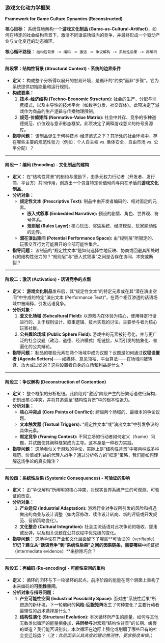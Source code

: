 ### **游戏文化动力学框架**
**Framework for Game Culture Dynamics (Reconstructed)**

**核心目标：** 系统性地解构一个**游戏文化制品 (Game-as-Cultural-Artifact)**，如何在特定的社会结构背景下，激活不同话语场域内的竞争，并最终形成一个驱动产业与文化变迁的动态循环。

**核心循环路径：** `结构性背景 -> 编码 -> 激活 -> 争议解构 -> 系统性后果 -> 再编码`

---

#### **阶段零：结构性背景 (Structural Context) - 系统的边界条件**

*   **定义：** 构成整个分析得以展开的宏观环境，是循环的“约束”而非“步骤”。它为系统提供初始能量和运行规则。
*   **构成要素：**
    1.  **技术-经济结构 (Techno-Economic Structure):** 社会的生产、分配与消费模式，以及主导性的技术平台（如数字分发、社交媒体）。此项决定了游戏作为商品的生产逻辑与传播物理限制。
    2.  **规范-价值矩阵 (Normative-Value Matrix):** 社会中并存、竞争的多种道德规范、价值观与意识形态框架。此项决定了阐释游戏意义的符号资源库。
*   **指导问题：** 该制品诞生于何种技术-经济范式之下？其所处的社会环境中，存在哪些主要的规范性张力（例如：个人自主权 vs. 集体安全，自由市场 vs. 公平分配）？

---

#### **阶段一：编码 (Encoding) - 文化制品的建构**

*   **定义：** 在“结构性背景”的制约与激励下，由多元权力行动者（开发者、发行商、平台方）共同作用，创造出一个包含特定价值倾向与内在矛盾的**游戏文化制品**。
*   **分析对象：**
    *   **规定性文本 (Prescriptive Text):** 制品中由开发者编码的、相对固定的元素。
        *   **嵌入式叙事 (Embedded Narrative):** 预设的剧情、角色、世界观、符号体系。
        *   **规则层 (Rules Layer):** 核心玩法、奖惩系统、经济模型、玩家能动性的边界。
    *   **潜在演出空间 (Potential Performance Space):** 由“规则层”所限定的、玩家交互行为可能展开的全部可能性集合。
*   **指导问题：** 该制品的“规定性文本”是如何选择性地反映、协商或回避其所处时代的结构性张力的？“规则层”与“嵌入式叙事”之间是否存在协同、冲突或断裂？

---

#### **阶段二：激活 (Activation) - 话语竞争的点燃**

*   **定义：** **游戏文化制品**发布后，其“规定性文本”的特定元素或在其“潜在演出空间”中生成的特定“演出文本 (Performance Text)”，在两个相互渗透的话语场域中被阐释，引发话语竞争。
*   **分析对象：**
    1.  **亚文化场域 (Subcultural Field):** 以游戏内在体验为核心，使用特定行话进行的、关于规则设计、叙事逻辑、技术实现的讨论。主要参与者为核心玩家社群。
    2.  **公共舆论场域 (Public Sphere Field):** 游戏中的元素被符号化，并与更广泛的社会议题（政治、道德、经济模式）相链接，从而引发的抽象化、普遍化的公共辩论。
*   **指导问题：** 制品的哪些元素在两个场域中成为议题？议题是如何通过**议程设置者 (Agenda Setters)**——如媒体、意见领袖、平台算法——在场域间被转译、放大或过滤的？这些设置者自身的立场和利益是什么？

---

#### **阶段三：争议解构 (Deconstruction of Contention)**

*   **定义：** 整个框架的分析枢纽。此阶段对“激活”阶段产生的纷繁话语进行解构，识别出核心冲突，并将其追溯至“结构性背景”中的根本性张力。
*   **分析对象：**
    *   **核心冲突点 (Core Points of Conflict):** 跨越两个场域的、最根本的争论议题。
    *   **文本触发器 (Textual Triggers):** “规定性文本”或“演出文本”中引发争议的具体元素。
    *   **框定竞争 (Framing Contest):** 不同立场的行动者如何定义（frame）问题，并试图使其阐释框架成为主导。这本身是一种权力实践。
*   **指导问题：** 这场看似关于游戏的争论，实际上是“结构性背景”中哪两种或多种规范、价值或利益的代理人战争？通过分析各方的“框定”策略，我们能如何理解这场争论的真实赌注？

---

#### **阶段四：系统性后果 (Systemic Consequences) - 可验证的影响**

*   **定义：** 由“争议解构”所阐明的核心冲突，对现实世界系统产生的可观测、可验证的改变。
*   **分析对象：**
    1.  **产业适应 (Industrial Adaptation):** 游戏行业对争议所引发的风险和机遇做出的商业与设计调整（如内容修改、续作设计转向、新的评级或开发规范、营销策略变化）。
    2.  **文化整合 (Cultural Integration):** 社会主流话语对此次争论的吸收、挪用或反弹，以及相关议题在公共议程中优先级的变化。
*   **指导问题：** 这场争论在产业和文化层面留下了哪些**可验证的（verifiable）**印记？建立从“话语竞争”到“系统性后果”之间的因果链条，需要哪些**中间证据（intermediate evidence）**来排除巧合？

---

#### **阶段五：再编码 (Re-encoding) - 可能性空间的重构**

*   **定义：** 循环的闭环与下一轮循环的起点。前序阶段的能量在两个层面上重构了未来编码的**可能性空间**。
*   **分析对象与指导问题：**
    1.  **产业可能性空间 (Industrial Possibility Space):** 面对由“系统性后果”所塑造的新环境，下一轮编码的**风险-回报矩阵**发生了何种变化？主要行动者最理性的战术选择是什么？
    2.  **结构性演化 (Structural Evolution):** 本次循环所产生的能量，如何与其他无数类似循环的能量相叠加，**共同参与**对宏观“结构性背景”的长期、缓慢的塑造？我们能否识别出，本次循环在边际上强化或削弱了哪些已有的社会变迁趋势？（*注：此层面承认其高度的理论推测性，要求极度审慎。*）